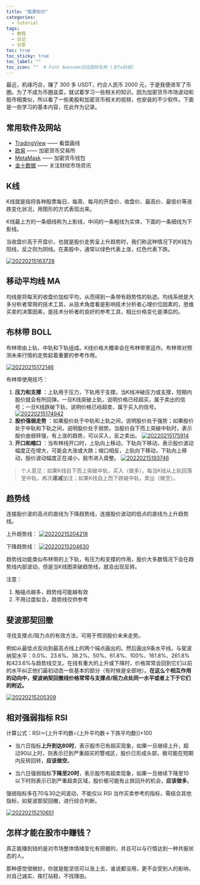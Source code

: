 ```yaml
---
title: "股票知识"
categories:
  - tutorial
tags:
  - 教程
  - 日记
  - 分享
toc: true
toc_sticky: true
toc_label: ""
toc_icon: ""  # Font Awesome对应图标名称 (无fa前缀)	
---
```

最近，机缘巧合，赚了 300 多 USDT，约合人民币 2000 元，于是我便进军了币圈。为了不成为币圈韭菜，就试着学习一些相关的知识。因为加密货币市场波动和股市相类似，所以看了一些美股和加密货币相关的视频，也安装的不少软件。下面是一些学习的基本内容，在此作为记录。

## 常用软件及网站

- [TradingView](https://tradingview.com/) —— 看盘画线
- [欧易](https://okx.com/) —— 加密货币交易所
- [MetaMask](https://metamask.io/) —— 加密货币钱包
- [金十数据](https://www.jin10.com/) —— 关注财经市场资讯

## K线
K线就是指将各种股票每日、每周、每月的开盘价、收盘价、最高价、最低价等涨跌变化状况，用图形的方式表现出来。

K线最上方的一条细线称为上影线，中间的一条粗线为实体，下面的一条细线为下影线。

当收盘价高于开盘价，也就是股价走势呈上升趋势时，我们称这种情况下的K线为阳线，反之则为阴线。在美股中，通常以绿色代表上涨，红色代表下跌。

[![20220215163728](https://cdn.jsdelivr.net/gh/sunete/imghost/img20220215163728.png)](https://cdn.jsdelivr.net/gh/sunete/imghost/img20220215163728.png)

## 移动平均线 MA
均线是将每天的收盘价加权平均，从而得到一条带有趋势性的轨迹。均线系统是大多分析者常用的技术工具，从技术角度看是影响技术分析者心理价位因素的，思维买卖的决策因素，是技术分析者的良好的参考工具，相比价格变化是滞后的。

## 布林带 BOLL
布林带由上轨、中轨和下轨组成。K线价格大概率会在布林带里运作。布林带对预测未来行情的走势起着重要的参考作用。

[![20220215172146](https://cdn.jsdelivr.net/gh/sunete/imghost/img20220215172146.png)](https://cdn.jsdelivr.net/gh/sunete/imghost/img20220215172146.png)

布林带使用技巧：
1. **压力和支撑** ：上轨用于压力，下轨用于支撑。当K线冲破压力或支撑，短期内股价就会有所回弹。一旦K线突破上轨，说明价格已经超买，属于卖出的信号；一旦K线跌破下轨，说明价格已经超卖，属于买入的信号。 [![20220215174942](https://cdn.jsdelivr.net/gh/sunete/imghost/img20220215174942.png)](https://cdn.jsdelivr.net/gh/sunete/imghost/img20220215174942.png)
2. **股价强弱走势** ：如果股价处于中轨和上轨之间，说明股价处于强势；如果股价处于中轨和下轨之间，说明股价处于弱势。当股价自下而上突破中轨时，表示股价由弱转强，有上涨的趋势，可以买入，反之卖出。 [![20220215175914](https://cdn.jsdelivr.net/gh/sunete/imghost/img20220215175914.png)](https://cdn.jsdelivr.net/gh/sunete/imghost/img20220215175914.png)
3. **开口和缩口** ：当布林线开口时，上轨向上移动，下轨向下移动，表示股价波动幅度正在增大，可能会大涨或大跌；缩口相反，上轨向下移动，下轨向上移动，股价波动幅度正在减小，股市进入盘整。 [![20220215193746](https://cdn.jsdelivr.net/gh/sunete/imghost/img20220215193746.png)](https://cdn.jsdelivr.net/gh/sunete/imghost/img20220215193746.png)

>个人意见：如果K线自下而上突破中轨，买入（做多），每当K线从上轨回落至中轨，再次**递减**加注；如果K线自上而下跌破中轨，卖出（做空）。

## 趋势线
连接股价波的高点的直线为下降趋势线，连接股价波动的低点的直线为上升趋势线。

上升趋势线：
[![20220215204218](https://cdn.jsdelivr.net/gh/sunete/imghost/img20220215204218.png)](https://cdn.jsdelivr.net/gh/sunete/imghost/img20220215204218.png)

下降趋势线：
[![20220215204630](https://cdn.jsdelivr.net/gh/sunete/imghost/img20220215204630.png)](https://cdn.jsdelivr.net/gh/sunete/imghost/img20220215204630.png)

趋势线功能类似布林带的上下轨，有压力和支撑的作用，股价大多数情况下会在趋势线内部波动，但是当K线图突破趋势线，就会出现反转。

注意：
1. 触碰点越多，趋势线可能越有效
2. 不用过度拟合，趋势线仅供参考

## 斐波那契回撤
寻找支撑点/阻力点的有效方法，可用于预测股价未来走势。

例如从最低点反向到最高点线上的两个端点画出的。然后画出9条水平线，与斐波纳契水平：0.0%、23.6%、38.2%、50%、61.8%、100%、161.8%、261.8%和423.6%与趋势线交叉。在线有重大的上升或下降时，价格常常会回到它们以前的水平纠正他们最初动态一些基本的部分（有时候是全部地）。**在这么个相互作用的动向中，斐波纳契回撤线价格常常与支撑点/阻力点处同一水平或者上下于它们的附近。**

[![20220215205309](https://cdn.jsdelivr.net/gh/sunete/imghost/img20220215205309.png)](https://cdn.jsdelivr.net/gh/sunete/imghost/img20220215205309.png)

## 相对强弱指标 RSI
计算公式：RSI＝[上升平均数÷(上升平均数＋下跌平均数)]×100

- 当六日指标**上升到达80时**，表示股市已有超买现象，如果一旦继续上升，超过90以上时，则表示已到严重超买的警戒区，股价已形成头部，极可能在短期内反转回转，**应该做空**。

- 当六日强弱指标**下降至20时**，表示股市有超卖现象，如果一旦继续下降至10以下时则表示已到严重超卖区域，股价极可能有止跌回升的机会，**应该做多**。

强弱指标多在70与30之间波动，不能仅以 RSI 当作买卖参考的指标，需结合其他指标，如斐波那契回撤，进行综合判断。

[![20220215210651](https://cdn.jsdelivr.net/gh/sunete/imghost/img20220215210651.png)](https://cdn.jsdelivr.net/gh/sunete/imghost/img20220215210651.png)

## 怎样才能在股市中赚钱？
真正能赚到钱的是对市场整体情绪变化有把握的，并且可以与行情达到一种共振状态的人。

那种感觉很微妙，你就是能坚信可以涨上去，谁说都没用，更不会受别人的影响，对自己诚实，挨打站稳，不找理由。